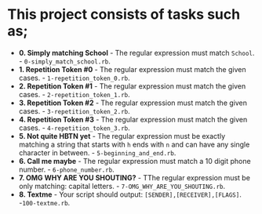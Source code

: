 # This project consists of tasks such as;

* **0. Simply matching School** - The regular expression must match `School`. - `0-simply_match_school.rb`.
* **1. Repetition Token #0** - The regular expression must match the given cases. - `1-repetition_token_0.rb`.
* **2. Repetition Token #1** - The regular expression must match the given cases. - `2-repetition_token_1.rb`.
* **3. Repetition Token #2** - The regular expression must match the given cases. - `3-repetition_token_2.rb`.
* **4. Repetition Token #3** - The regular expression must match the given cases. - `4-repetition_token_3.rb`.
* **5. Not quite HBTN yet** - The regular expression must be exactly matching a string that starts with `h` ends with `n` and can have any single character in between. - `5-beginning_and_end.rb`.
* **6. Call me maybe** - The regular expression must match a 10 digit phone number. - `6-phone_number.rb`.
* **7. OMG WHY ARE YOU SHOUTING?** - TThe regular expression must be only matching: capital letters. - `7-OMG_WHY_ARE_YOU_SHOUTING.rb`.
* **8. Textme** - Your script should output: `[SENDER],[RECEIVER],[FLAGS]`. -`100-textme.rb`.
